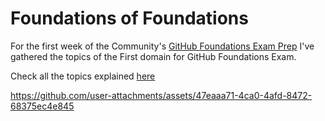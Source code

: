 # Foundations of Foundations

For the first week of the Community's [GitHub Foundations Exam Prep](https://github.com/orgs/community/discussions/154502#discussion-8110303) I've gathered the topics of the First domain for GitHub Foundations Exam.

Check all the topics explained [here](https://github.com/salgado2004/github_foundations_exam_prep/tree/main/foundations_of_foundations/git_and_github_basics.md)

https://github.com/user-attachments/assets/47eaaa71-4ca0-4afd-8472-68375ec4e845

